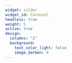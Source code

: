 ```yaml
---
widget: silder
widget_id: Carousel
headless: true
weight: 5
active: true
design:
  columns: "2"
  background:
    text_color_light: false
    image_darken: 0
---
```

